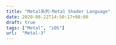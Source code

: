 ```yaml
---
title: "Metal系列-Metal Shader Language"
date: 2020-08-22T14:50:17+08:00
draft: true
tags: ["Metal", "iOS"]
url:  "Metal-3"
---
```


